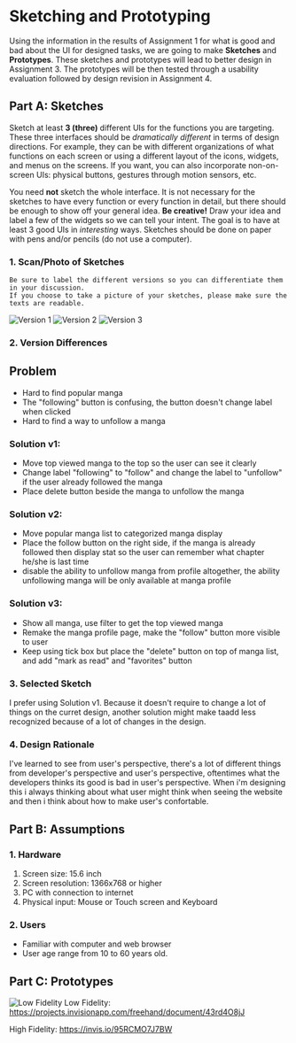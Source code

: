 # Sketching and Prototyping
Using the information in the results of Assignment 1 for what is good and bad about the UI for designed tasks, we are going to make **Sketches** and **Prototypes**. These sketches and prototypes will lead to better design in Assignment 3. The prototypes will be then tested through a usability evaluation followed by design revision in Assignment 4.

## Part A: Sketches
Sketch at least **3 (three)** different UIs for the functions you are targeting. These three interfaces should be _dramatically different_ in terms of design directions. For example, they can be with different organizations of what functions on each screen or using a different layout of the icons, widgets, and menus on the screens. If you want, you can also incorporate non-on-screen UIs: physical buttons, gestures through motion sensors, etc.

You need **not** sketch the whole interface. It is not necessary for the sketches to have every function or every function in detail, but there should be enough to show off your general idea. **Be creative!** Draw your idea and label a few of the widgets so we can tell your intent. The goal is to have at least 3 good UIs in *interesting* ways. Sketches should be done on paper with pens and/or pencils (do not use a computer).

### 1. Scan/Photo of Sketches
```
Be sure to label the different versions so you can differentiate them in your discussion. 
If you choose to take a picture of your sketches, please make sure the texts are readable.
```

![Version 1](img/randi001.jpg)
![Version 2](img/randi002.jpg)
![Version 3](img/randi003.jpg)

### 2. Version Differences
## Problem
- Hard to find popular manga
- The "following" button is confusing, the button doesn't change label when clicked
- Hard to find a way to unfollow a manga
### Solution v1:
- Move top viewed manga to the top so the user can see it clearly
- Change label "following" to "follow" and change the label to "unfollow" if the user already followed the manga
- Place delete button beside the manga to unfollow the manga
### Solution v2:
- Move popular manga list to categorized manga display
- Place the follow button on the right side, if the manga is already followed then display stat so the user can remember what chapter he/she is last time
- disable the ability to unfollow manga from profile altogether, the ability unfollowing manga will be only available at manga profile
### Solution v3:
- Show all manga, use filter to get the top viewed manga
- Remake the manga profile page, make the "follow" button more visible to user
- Keep using tick box but place the "delete" button on top of manga list, and add "mark as read" and "favorites" button
### 3. Selected Sketch
I prefer using Solution v1. Because it doesn't require to change a lot of things on the curret design, another solution might make taadd less recognized because of a lot of changes in the design.

### 4. Design Rationale
I've learned to see from user's perspective, there's a lot of different things from developer's perspective and user's perspective, oftentimes what the developers thinks its good is bad in user's perspective. When i'm designing this i always thinking about what user might think when seeing the website and then i think about how to make user's confortable.

## Part B: Assumptions
### 1. Hardware
1. Screen size: 15.6 inch
2. Screen resolution: 1366x768 or higher
3. PC with connection to internet
4. Physical input: Mouse or Touch screen and Keyboard
### 2. Users
- Familiar with computer and web browser
- User age range from 10 to 60 years old.

## Part C: Prototypes
![Low Fidelity](img/low.PNG)
Low Fidelity: https://projects.invisionapp.com/freehand/document/43rd4O8jJ

High Fidelity: https://invis.io/95RCMO7J7BW